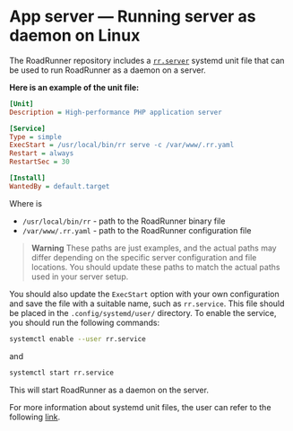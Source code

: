 # App server — Running server as daemon on Linux

The RoadRunner repository includes a [`rr.server`]() systemd unit file that can be used to run RoadRunner as a daemon on
a server.

**Here is an example of the unit file:**

```ini
[Unit]
Description = High-performance PHP application server

[Service]
Type = simple
ExecStart = /usr/local/bin/rr serve -c /var/www/.rr.yaml
Restart = always
RestartSec = 30

[Install]
WantedBy = default.target 
``` 

Where is

- `/usr/local/bin/rr` - path to the RoadRunner binary file
- `/var/www/.rr.yaml` - path to the RoadRunner configuration file

> **Warning**
> These paths are just examples, and the actual paths may differ depending on the specific
server configuration and file locations. You should update these paths to match the actual paths used in your server
setup.

You should also update the `ExecStart` option with your own configuration and save the file with a suitable name,
such as `rr.service`. This file should be placed in the `.config/systemd/user/` directory. To enable the service, you
should run the following commands:

```bash
systemctl enable --user rr.service
```

and

```bash
systemctl start rr.service
``` 

This will start RoadRunner as a daemon on the server.

For more information about systemd unit files, the user can refer to the
following [link](https://wiki.archlinux.org/index.php/systemd#Writing_unit_files).
